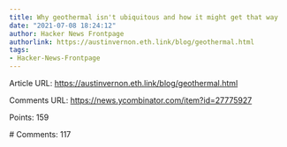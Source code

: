 ```yaml
---
title: Why geothermal isn't ubiquitous and how it might get that way
date: "2021-07-08 18:24:12"
author: Hacker News Frontpage
authorlink: https://austinvernon.eth.link/blog/geothermal.html
tags:
- Hacker-News-Frontpage
---
```


<p>Article URL: <a href="https://austinvernon.eth.link/blog/geothermal.html">https://austinvernon.eth.link/blog/geothermal.html</a></p>
<p>Comments URL: <a href="https://news.ycombinator.com/item?id=27775927">https://news.ycombinator.com/item?id=27775927</a></p>
<p>Points: 159</p>
<p># Comments: 117</p>
